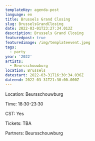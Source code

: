 ```yaml
---
templateKey: agenda-post
language: en
title: Brussels Grand Closing
slug: BrusselsGrandClosing
date: 2022-03-01T23:27:34.012Z
description: Brussels Grand Closing
featuredpost: true
featuredimage: /img/templateevent.jpeg
tags:
  - party
year: '2022'
artists:
  - Beursschouwburg
location: Brussels
datestart: 2022-03-31T16:30:34.036Z
dateend: 2022-03-31T21:30:00.000Z
---
```

Location: Beursschouwburg

Time: 18:30-23:30

CST: Yes

Tickets: TBA

Partners: Beursschouwburg
